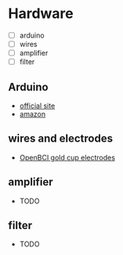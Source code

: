 # Hardware

- [ ] arduino
- [ ] wires
- [ ] amplifier
- [ ] filter

## Arduino
- [official site](https://store.arduino.cc/usa/arduino-uno-rev3)
- [amazon](https://www.amazon.com/Arduino-A000066-ARDUINO-UNO-R3/dp/B008GRTSV6/ref=sr_1_3?keywords=arduino+uno&qid=1574621951&sr=8-3)

## wires and electrodes
- [OpenBCI gold cup electrodes](https://shop.openbci.com/collections/frontpage/products/openbci-gold-cup-electrodes?variant=9056028163)

## amplifier
- TODO

## filter
- TODO
